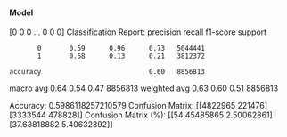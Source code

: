#### Model
[0 0 0 ... 0 0 0]
Classification Report:
              precision    recall  f1-score   support

           0       0.59      0.96      0.73   5044441
           1       0.68      0.13      0.21   3812372

    accuracy                           0.60   8856813
   macro avg       0.64      0.54      0.47   8856813
weighted avg       0.63      0.60      0.51   8856813

Accuracy: 0.5986118257210579
Confusion Matrix:
[[4822965  221476]
 [3333544  478828]]
Confusion Matrix (%):
[[54.45485865  2.50062861]
 [37.63818882  5.40632392]]
